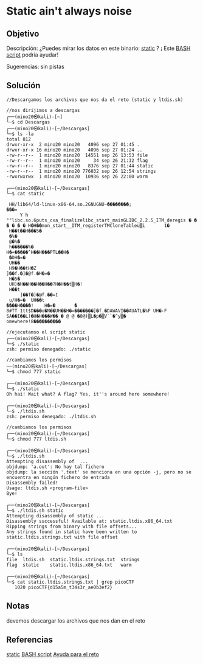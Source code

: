 # Static ain't always noise

## Objetivo 
Descripción:
¿Puedes mirar los datos en este binario: [static](https://mercury.picoctf.net/static/e9dd71b5d11023873b8abe99cdb45551/static) ? ¡ Este [BASH script](https://mercury.picoctf.net/static/e9dd71b5d11023873b8abe99cdb45551/ltdis.sh) podría ayudar!

Sugerencias:
sin pistas

## Solución 
``` shell
//Descargamos los archivos que nos da el reto (static y ltdis.sh)

//nos dirijimos a descargas
┌──(mino20㉿kali)-[~]
└─$ cd Descargas 
┌──(mino20㉿kali)-[~/Descargas]
└─$ ls -la
total 812
drwxr-xr-x  2 mino20 mino20   4096 sep 27 01:45 .
drwxr-xr-x 16 mino20 mino20   4096 sep 27 01:24 ..
-rw-r--r--  1 mino20 mino20  14551 sep 26 13:53 file
-rw-r--r--  1 mino20 mino20     34 sep 26 21:32 flag
-rw-r--r--  1 mino20 mino20   8376 sep 27 01:44 static
-rw-r--r--  1 mino20 mino20 776032 sep 26 12:54 strings
-rwxrwxrwx  1 mino20 mino20  10936 sep 26 22:00 warm
                                                                             
┌──(mino20㉿kali)-[~/Descargas]
└─$ cat static  

 HH/lib64/ld-linux-x86-64.so.2GNUGNU~��������;
���= 
     Y h ""libc.so.6puts_cxa_finalizelibc_start_mainGLIBC_2.2.5_ITM_deregis � � � � � � H�H��mon_start__ITM_registerTMCloneTableu▒i       1�
 H��t��H���5�
 �%�
 @�%�
 h������%�
H�=�����^H��H���PTL��H�
 �DH�=�
 UH��
 H9�H��tH�Z
]��f.�]�@f.�H�=�
 H�5�
 UH)�H��H��H��H��?H�H��t▒H�!
 H��t
     ]��f�]�@f.��=I
 u/H�=�  UH��t
����H����!    H�=�       �
8#TT 1tt$D���o�N��UH��H�=�������]�f.�DAWAVI��AUATL�%F UH�-F SA��I��L)�H�H���W�� � @ @ �0@)▒L�p�▒V``�^y▒�                                                                             omewhere!8����������

//ejecutamso el script static
┌──(mino20㉿kali)-[~/Descargas]
└─$ ./static
zsh: permiso denegado: ./static

//cambiamos los permisos
──(mino20㉿kali)-[~/Descargas]
└─$ chmod 777 static
                                                                             
┌──(mino20㉿kali)-[~/Descargas]
└─$ ./static        
Oh hai! Wait what? A flag? Yes, it''s around here somewhere!
                                                                             
┌──(mino20㉿kali)-[~/Descargas]
└─$ ./ltdis.sh 
zsh: permiso denegado: ./ltdis.sh
                                                                             
//cambiamos los permisos
┌──(mino20㉿kali)-[~/Descargas]
└─$ chmod 777 ltdis.sh 
                                                                             
┌──(mino20㉿kali)-[~/Descargas]
└─$ ./ltdis.sh        
Attempting disassembly of  ...
objdump: 'a.out': No hay tal fichero
objdump: la sección '.text' se menciona en una opción -j, pero no se encuentra en ningún fichero de entrada
Disassembly failed!
Usage: ltdis.sh <program-file>
Bye!
                                                                             
┌──(mino20㉿kali)-[~/Descargas]
└─$ ./ltdis.sh static  
Attempting disassembly of static ...
Disassembly successful! Available at: static.ltdis.x86_64.txt
Ripping strings from binary with file offsets...
Any strings found in static have been written to static.ltdis.strings.txt with file offset
                                                                             
┌──(mino20㉿kali)-[~/Descargas]
└─$ ls
file  ltdis.sh  static.ltdis.strings.txt  strings
flag  static    static.ltdis.x86_64.txt   warm
                                                            
┌──(mino20㉿kali)-[~/Descargas]
└─$ cat static.ltdis.strings.txt | grep picoCTF
   1020 picoCTF{d15a5m_t34s3r_ae0b3ef2}
```

## Notas
devemos descargar los archivos que nos dan en el reto

## Referencias
[static](https://mercury.picoctf.net/static/e9dd71b5d11023873b8abe99cdb45551/static)
[BASH script](https://mercury.picoctf.net/static/e9dd71b5d11023873b8abe99cdb45551/ltdis.sh)
[Ayuda para el reto](https://medium.com/@mr-sh4n/pico-ctf-static-aint-always-noise-general-skill-aa5a35d3ff1a)
